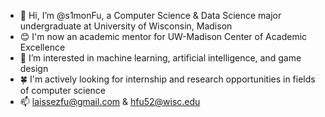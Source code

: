 - 👋 Hi, I’m @s1monFu, a Computer Science & Data Science major undergraduate at University of Wisconsin, Madison
- 😊 I'm now an academic mentor for UW-Madison Center of Academic Excellence
- 👀 I’m interested in machine learning, artificial intelligence, and game design
- 🍀 I'm actively looking for internship and research opportunities in fields of computer science
- 📫 laissezfu@gmail.com & hfu52@wisc.edu
